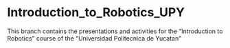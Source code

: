 # Introduction_to_Robotics_UPY
This branch contains the presentations and activities for the “Introduction to Robotics” course of the “Universidad Politecnica de Yucatan”
